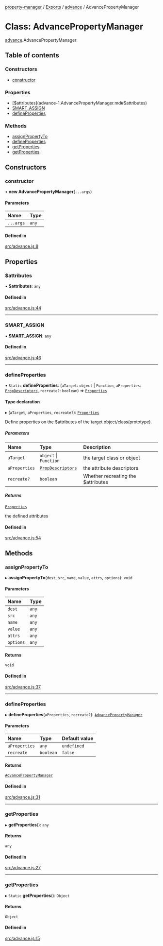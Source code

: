 [property-manager](../README.md) / [Exports](../modules.md) / [advance](../modules/advance-1.md) / AdvancePropertyManager

# Class: AdvancePropertyManager

[advance](../modules/advance-1.md).AdvancePropertyManager

## Table of contents

### Constructors

- [constructor](advance-1.AdvancePropertyManager.md#constructor)

### Properties

- [$attributes](advance-1.AdvancePropertyManager.md#$attributes)
- [SMART\_ASSIGN](advance-1.AdvancePropertyManager.md#smart_assign)
- [defineProperties](advance-1.AdvancePropertyManager.md#defineproperties)

### Methods

- [assignPropertyTo](advance-1.AdvancePropertyManager.md#assignpropertyto)
- [defineProperties](advance-1.AdvancePropertyManager.md#defineproperties-1)
- [getProperties](advance-1.AdvancePropertyManager.md#getproperties)
- [getProperties](advance-1.AdvancePropertyManager.md#getproperties-1)

## Constructors

### constructor

• **new AdvancePropertyManager**(`...args`)

#### Parameters

| Name | Type |
| :------ | :------ |
| `...args` | `any` |

#### Defined in

[src/advance.js:8](https://github.com/snowyu/property-manager.js/blob/121fb68/src/advance.js#L8)

## Properties

### $attributes

• **$attributes**: `any`

#### Defined in

[src/advance.js:44](https://github.com/snowyu/property-manager.js/blob/121fb68/src/advance.js#L44)

___

### SMART\_ASSIGN

• **SMART\_ASSIGN**: `any`

#### Defined in

[src/advance.js:46](https://github.com/snowyu/property-manager.js/blob/121fb68/src/advance.js#L46)

___

### defineProperties

▪ `Static` **defineProperties**: (`aTarget`: `object` \| `Function`, `aProperties`: [`PropDescriptors`](../modules/abstract.md#propdescriptors), `recreate?`: `boolean`) => [`Properties`](properties.Properties.md)

#### Type declaration

▸ (`aTarget`, `aProperties`, `recreate?`): [`Properties`](properties.Properties.md)

Define properties on the $attributes of the target object/class(prototype).

##### Parameters

| Name | Type | Description |
| :------ | :------ | :------ |
| `aTarget` | `object` \| `Function` | the target class or object |
| `aProperties` | [`PropDescriptors`](../modules/abstract.md#propdescriptors) | the attribute descriptors |
| `recreate?` | `boolean` | Whether recreating the $attributes |

##### Returns

[`Properties`](properties.Properties.md)

the defined attributes

#### Defined in

[src/advance.js:54](https://github.com/snowyu/property-manager.js/blob/121fb68/src/advance.js#L54)

## Methods

### assignPropertyTo

▸ **assignPropertyTo**(`dest`, `src`, `name`, `value`, `attrs`, `options`): `void`

#### Parameters

| Name | Type |
| :------ | :------ |
| `dest` | `any` |
| `src` | `any` |
| `name` | `any` |
| `value` | `any` |
| `attrs` | `any` |
| `options` | `any` |

#### Returns

`void`

#### Defined in

[src/advance.js:37](https://github.com/snowyu/property-manager.js/blob/121fb68/src/advance.js#L37)

___

### defineProperties

▸ **defineProperties**(`aProperties`, `recreate?`): [`AdvancePropertyManager`](advance-1.AdvancePropertyManager.md)

#### Parameters

| Name | Type | Default value |
| :------ | :------ | :------ |
| `aProperties` | `any` | `undefined` |
| `recreate` | `boolean` | `false` |

#### Returns

[`AdvancePropertyManager`](advance-1.AdvancePropertyManager.md)

#### Defined in

[src/advance.js:31](https://github.com/snowyu/property-manager.js/blob/121fb68/src/advance.js#L31)

___

### getProperties

▸ **getProperties**(): `any`

#### Returns

`any`

#### Defined in

[src/advance.js:27](https://github.com/snowyu/property-manager.js/blob/121fb68/src/advance.js#L27)

___

### getProperties

▸ `Static` **getProperties**(): `Object`

#### Returns

`Object`

#### Defined in

[src/advance.js:15](https://github.com/snowyu/property-manager.js/blob/121fb68/src/advance.js#L15)
